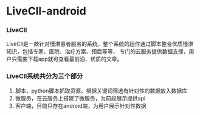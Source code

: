 # LiveCll-android
### LiveCll
LiveCll是一款针对慢淋患者服务的系统，整个系统的运作通过脚本整合优质慢淋知识，包括专家、医院、治疗方案、预后等等，
专门的云服务提供数据支撑，用户只需要下载app就可查看最前沿、优质的文章。

### LiveCll系统共分为三个部分
1. 脚本，python脚本抓取资源，根据关键词筛选有针对性的数据放入数据库
2. 微服务，在云服务上搭建了微服务，为前段展示提供api
3. 客户端，目前只存在android端，为用户展示针对性数据
